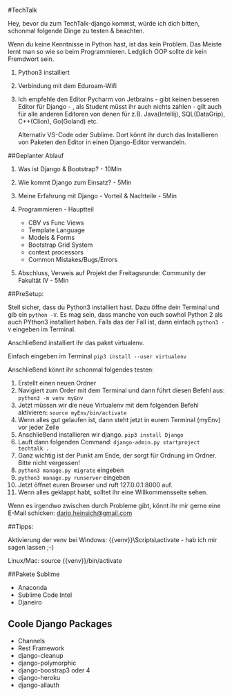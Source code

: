 #TechTalk

Hey, bevor du zum TechTalk-django kommst, würde ich dich bitten, schonmal folgende Dinge zu testen & beachten.

Wenn du keine Kenntnisse in Python hast, ist das kein Problem. Das Meiste lernt man so wie so beim Programmieren.
Ledglich OOP sollte dir kein Fremdwort sein.

1. Python3 installiert
2. Verbindung mit dem Eduroam-Wifi
3. Ich empfehle den Editor Pycharm von Jetbrains - gibt keinen besseren Editor für Django - , 
als Student müsst ihr auch nichts zahlen - gilt auch für
 alle anderen Editoren von denen für z.B. Java(Intellij), SQL(DataGrip), C++(Clion), Go(Goland) etc. 
 
    Alternativ VS-Code oder Sublime. 
    Dort könnt ihr durch das Installieren von Paketen den Editor in einen Django-Editor verwandeln. 
    
    
##Geplanter Ablauf

1. Was ist Django & Bootstrap? - 10Min

2. Wie kommt Django zum Einsatz? - 5Min

3. Meine Erfahrung mit Django - Vorteil & Nachteile - 5Min

4. Programmieren - Hauptteil

    - CBV vs Func Views
    - Template Language
    - Models & Forms
    - Bootstrap Grid System
    - context processors
    - Common Mistakes/Bugs/Errors
    
5. Abschluss, Verweis auf Projekt der Freitagsrunde: Community der Fakultät IV - 5Min   
    
##PreSetup:

Stell sicher, dass du Python3 installiert hast. Dazu öffne dein Terminal und gib ein ```python -V```. Es mag sein, dass manche von euch sowhol Python 2 als 
auch PYthon3 installiert haben. Falls das der Fall ist, dann einfach ```python3 -V``` eingeben im Terminal.

Anschließend installiert ihr das paket virtualenv.

Einfach eingeben im Terminal ```pip3 install --user virtualenv```

Anschließend könnt ihr schonmal folgendes testen:

1. Erstellt einen neuen Ordner 
2. Navigiert zum Order mit dem Terminal und dann führt diesen Befehl aus: ```python3 -m venv myEnv```
3. Jetzt müssen wir die neue Virtualenv mit dem folgenden Befehl aktivieren: ```source myEnv/bin/activate```
4. Wenn alles gut gelaufen ist, dann steht jetzt in eurem Terminal (myEnv) vor jeder Zeile
5. Anschließend installieren wir django. ```pip3 install Django```
6. Lauft dann folgenden Command: ```django-admin.py startproject techtalk .```
7. Ganz wichtig ist der Punkt am Ende, der sorgt für Ordnung im Ordner. Bitte nicht vergessen!
8. ```python3 manage.py migrate``` eingeben
9. ```python3 manage.py runserver``` eingeben
10. Jetzt öffnet euren Browser und ruft 127.0.0.1:8000 auf.
11. Wenn alles geklappt habt, solltet ihr eine Willkommensseite sehen.

Wenn es irgendwo zwischen durch Probleme gibt, könnt ihr mir gerne eine E-Mail schicken: dario.heinsich@gmail.com

##Tipps: 

Aktivierung der venv bei Windows: {{venv}}\Scripts\activate - hab ich mir sagen lassen ;-)

Linux/Mac: source {{venv}}/bin/activate


##Pakete Sublime

- Anaconda
- Sublime Code Intel
- Djaneiro


## Coole Django Packages

- Channels
- Rest Framework
- django-cleanup
- django-polymorphic
- django-boostrap3 oder 4
- django-heroku
- django-allauth
